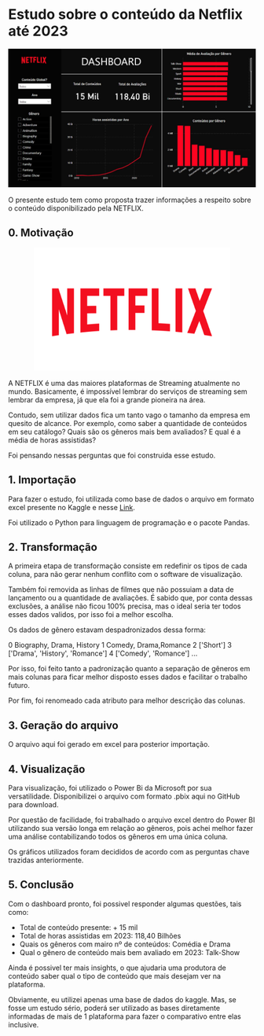 # Estudo sobre o conteúdo da Netflix até 2023

![URL da Imagem](https://github.com/caiombribeiro/estudo_netflix_2023/blob/main/exemplo/dashboard.jpg?raw=true)

O presente estudo tem como proposta trazer informações a respeito sobre o conteúdo disponibilizado pela NETFLIX. 

## 0. Motivação
<p align="center">
<img src="https://github.com/caiombribeiro/estudo_netflix_2023/blob/main/background/netflix.png?raw=true" alt="Texto Alternativo" width="400" height="250" >
</p>

A NETFLIX é uma das maiores plataformas de Streaming atualmente no mundo. Basicamente, é impossível lembrar do serviços de streaming sem lembrar da empresa, já que ela foi a grande pioneira na área.

Contudo, sem utilizar dados fica um tanto vago o tamanho da empresa em quesito de alcance. Por exemplo, como saber a quantidade de conteúdos em seu catálogo? Quais são os gêneros mais bem avaliados? E qual é a média de horas assistidas?

Foi pensando nessas perguntas que foi construida esse estudo.

## 1. Importação

Para fazer o estudo, foi utilizada como base de dados o arquivo em formato excel presente no Kaggle e nesse [Link](https://www.kaggle.com/datasets/willianoliveiragibin/netlifx-hour-2023).

Foi utilizado o Python para linguagem de programação e o pacote Pandas.

## 2. Transformação

A primeira etapa de transformação consiste em redefinir os tipos de cada coluna, para não gerar nenhum conflito com o software de visualização. 

Também foi removida as linhas de filmes que não possuiam a data de lançamento ou a quantidade de avaliações. É sabido que, por conta dessas exclusões, a análise não ficou 100% precisa, mas o ideal seria ter todos esses dados validos, por isso foi a melhor escolha.

Os dados de gênero estavam despadronizados dessa forma:

0	Biography, Drama, History
1	Comedy, Drama,Romance
2	['Short']
3	['Drama', 'History', 'Romance']
4	['Comedy', 'Romance']
...

Por isso, foi feito tanto a padronização quanto a separação de gêneros em mais colunas para ficar melhor disposto esses dados e facilitar o trabalho futuro.

Por fim, foi renomeado cada atributo para melhor descrição das colunas.


## 3. Geração do arquivo

O arquivo aqui foi gerado em excel para posterior importação.

## 4. Visualização

Para visualização, foi utilizado o Power Bi da Microsoft por sua versatilidade. Disponibilizei o arquivo com formato .pbix aqui no GitHub para download.

Por questão de facilidade, foi trabalhado o arquivo excel dentro do Power BI utilizando sua versão longa em relação ao gêneros, pois achei melhor fazer uma análise contabilizando todos os gêneros em uma única coluna.

Os gráficos utilizados foram decididos de acordo com as perguntas chave trazidas anteriormente. 

## 5. Conclusão

Com o dashboard pronto, foi possivel responder algumas questões, tais como:

- Total de conteúdo presente: + 15 mil
- Total de horas assistidas em 2023: 118,40 Bilhões
- Quais os gêneros com mairo nº de conteúdos: Comédia e Drama
- Qual o gênero de conteúdo mais bem avaliado em 2023: Talk-Show

Ainda é possivel ter mais insights, o que ajudaria uma produtora de conteúdo saber qual o tipo de conteúdo que mais desejam ver na plataforma. 

Obviamente, eu utilizei apenas uma base de dados do kaggle. Mas, se fosse um estudo sério, poderá ser utilizado as bases diretamente informadas de mais de 1 plataforma para fazer o comparativo entre elas inclusive.